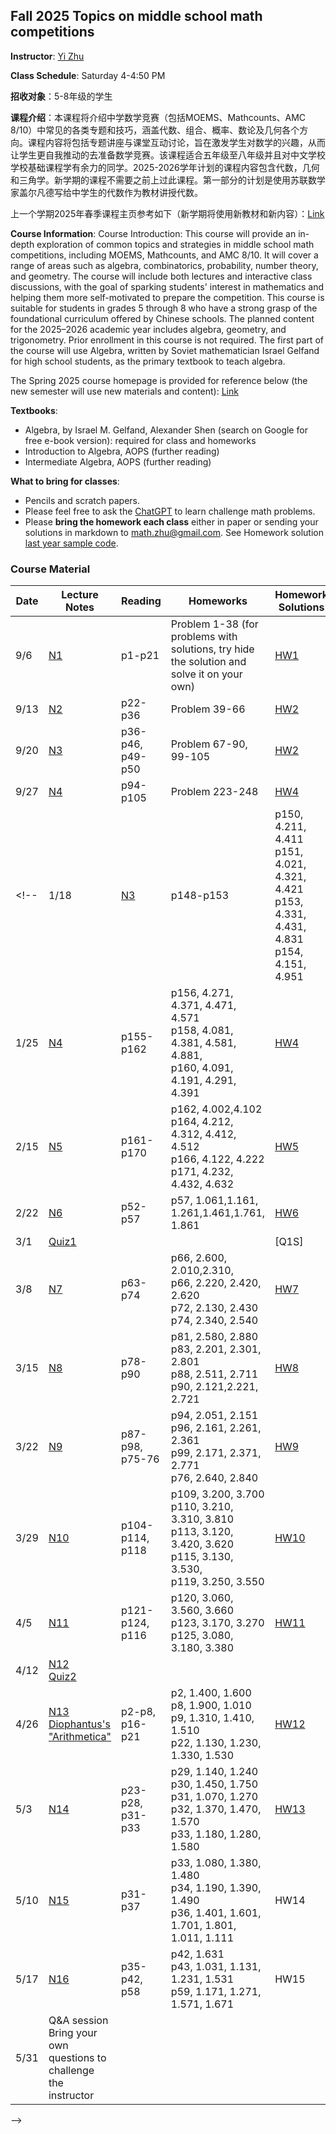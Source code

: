 ## Fall 2025 Topics on middle school math competitions
**Instructor**: [Yi Zhu](https://sites.google.com/site/yizhuhomepage/home)

**Class Schedule**: Saturday 4-4:50 PM

**招收对象**：5-8年级的学生

**课程介绍**：本课程将介绍中学数学竞赛（包括MOEMS、Mathcounts、AMC 8/10）中常见的各类专题和技巧，涵盖代数、组合、概率、数论及几何各个方向。课程内容将包括专题讲座与课堂互动讨论，旨在激发学生对数学的兴趣，从而让学生更自我推动的去准备数学竞赛。该课程适合五年级至八年级并且对中文学校学校基础课程学有余力的同学。2025-2026学年计划的课程内容包含代数，几何和三角学。新学期的课程不需要之前上过此课程。第一部分的计划是使用苏联数学家盖尔凡德写给中学生的代数作为教材讲授代数。

上一个学期2025年春季课程主页参考如下（新学期将使用新教材和新内容）：[Link](https://github.com/math-zhu/middle_school_math_competitions)

**Course Information**:  Course Introduction: This course will provide an in-depth exploration of common topics and strategies in middle school math competitions, including MOEMS, Mathcounts, and AMC 8/10. It will cover a range of areas such as algebra, combinatorics, probability, number theory, and geometry. The course will include both lectures and interactive class discussions, with the goal of sparking students' interest in mathematics and helping them more self-motivated to prepare the competition. This course is suitable for students in grades 5 through 8 who have a strong grasp of the foundational curriculum offered by Chinese schools. The planned content for the 2025–2026 academic year includes algebra, geometry, and trigonometry. Prior enrollment in this course is not required. The first part of the course will use Algebra, written by Soviet mathematician Israel Gelfand for high school students, as the primary textbook to teach algebra.

The Spring 2025 course homepage is provided for reference below (the new semester will use new materials and content): [Link](https://github.com/math-zhu/middle_school_math_competitions)

**Textbooks**: 
* Algebra, by Israel M. Gelfand, Alexander Shen (search on Google for free e-book version): required for class and homeworks
* Introduction to Algebra, AOPS (further reading)
* Intermediate Algebra, AOPS (further reading)

**What to bring for classes**:
* Pencils and scratch papers. 
* Please feel free to ask the [ChatGPT](https://chatgpt.com) to learn challenge math problems.
* Please **bring the homework each class** either in paper or sending your solutions in markdown to [math.zhu@gmail.com](math.zhu@gmail.com). See Homework solution [last year sample code](https://github.com/math-zhu/middle_school_math_competitions).  

### Course Material

| Date  | Lecture Notes  | Reading | Homeworks  | Homework Solutions  
|---|---|---|---|---|
| 9/6  | [N1](Notes/N1.pdf) | p1-p21 | Problem 1-38 (for problems with solutions, try hide the solution and solve it on your own)  | [HW1](Homeworks/HW1.md) | 
| 9/13  | [N2](Notes/N2.pdf)  | p22-p36  | Problem 39-66  |  [HW2](Homeworks/HW2.md) | 
| 9/20  | [N3](Notes/N3.pdf)  |  p36-p46, p49-p50 | Problem 67-90, 99-105  |  [HW2](Homeworks/HW3.md) |  
| 9/27  | [N4](Notes/N4.pdf)  |  p94-p105 | Problem 223-248  |  [HW4](Homeworks/HW4.md) | 
<!--| 1/18  | [N3](Notes/N3.pdf)  | p148-p153  |  p150, 4.211, 4.411<br>p151, 4.021, 4.321, 4.421<br>p153, 4.331, 4.431, 4.831<br>p154, 4.151, 4.951 |  [HW3](Homeworks/Math_HW_3.ipynb)  |
| 1/25  | [N4](Notes/N4.pdf)  | p155-p162  |  p156, 4.271, 4.371, 4.471, 4.571<br>p158, 4.081, 4.381, 4.581, 4.881, <br>p160, 4.091, 4.191, 4.291, 4.391 |  [HW4](Homeworks/Math_HW_4.ipynb) | 
| 2/15  | [N5](Notes/N5.pdf)  | p161-p170  |  p162, 4.002,4.102<br>p164, 4.212, 4.312, 4.412, 4.512<br>p166, 4.122, 4.222<br>p171, 4.232, 4.432, 4.632 |  [HW5](Homeworks/Math_HW_5.ipynb) | 
| 2/22  | [N6](Notes/N6.pdf)  | p52-p57  |  p57, 1.061,1.161, 1.261,1.461,1.761, 1.861 |  [HW6](Homeworks/Math_HW_6.ipynb) | 
| 3/1  | [Quiz1](Quiz/Q1.pdf)  |   |   |  [Q1S] | 
| 3/8  | [N7](Notes/N7.pdf)  | p63-p74  |  p66, 2.600, 2.010,2.310,<br>p66, 2.220, 2.420, 2.620<br> p72, 2.130, 2.430<br>p74, 2.340, 2.540 |  [HW7](Homeworks/Math_HW_7.ipynb) | 
| 3/15  | [N8](Notes/N8.pdf)  | p78-p90  |  p81, 2.580, 2.880<br>p83, 2.201, 2.301, 2.801<br> p88, 2.511, 2.711<br>p90, 2.121,2.221, 2.721 |  [HW8](Homeworks/Math_HW_8.ipynb) | 
| 3/22  | [N9](Notes/N9.pdf)  | p87-p98, p75-76  |  p94, 2.051, 2.151<br>p96, 2.161, 2.261, 2.361<br> p99, 2.171, 2.371, 2.771<br>p76, 2.640, 2.840 |  [HW9](Homeworks/Math_HW_9.ipynb) |
| 3/29  | [N10](Notes/N10.pdf)  | p104-p114, p118  |  p109, 3.200, 3.700<br>p110, 3.210, 3.310, 3.810<br> p113, 3.120, 3.420, 3.620<br>p115, 3.130, 3.530, <br>p119, 3.250, 3.550 |  [HW10](Homeworks/Math_HW_10.ipynb) |
| 4/5  | [N11](Notes/N11.pdf)  | p121-p124, p116  |  p120, 3.060, 3.560, 3.660<br>p123, 3.170, 3.270<br> p125, 3.080, 3.180, 3.380 |  [HW11](Homeworks/Math_HW_11.ipynb) |
| 4/12  | [N12](Notes/N12.pdf)<br> [Quiz2](Quiz/Q2.pdf) |   |   |   |
| 4/26  | [N13](Notes/N13.pdf)<br> [Diophantus's "Arithmetica"](/Notes/Diophantus.pdf) | p2-p8, p16-p21  | p2, 1.400, 1.600<br>p8, 1.900, 1.010<br>p9, 1.310, 1.410, 1.510<br>p22, 1.130, 1.230, 1.330, 1.530  | [HW12](Homeworks/Math_HW_12.ipynb) |
| 5/3  | [N14](Notes/N14.pdf) | p23-p28, p31-p33  | p29, 1.140, 1.240<br>p30, 1.450, 1.750<br>p31, 1.070, 1.270<br>p32, 1.370, 1.470, 1.570<br>p33, 1.180, 1.280, 1.580  | [HW13](Homeworks/Math_HW_13.ipynb) |
| 5/10  | [N15](Notes/N15.pdf) | p31-p37  | p33, 1.080, 1.380, 1.480<br>p34, 1.190, 1.390, 1.490<br>p36, 1.401, 1.601, 1.701, 1.801, 1.011, 1.111  | HW14 |
| 5/17  | [N16](Notes/N16.pdf) | p35-p42, p58  | p42, 1.631<br>p43, 1.031, 1.131, 1.231, 1.531<br>p59, 1.171, 1.271, 1.571, 1.671  | HW15 |
| 5/31  | Q&A session<br>Bring your own questions to challenge the instructor |   |  |  |
-->